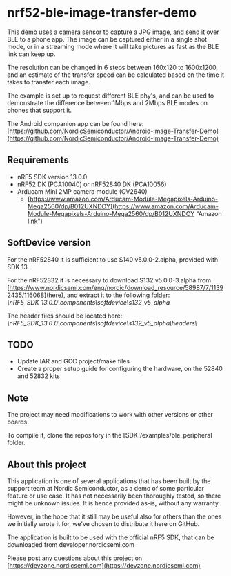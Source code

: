 nrf52-ble-image-transfer-demo
=============================
This demo uses a camera sensor to capture a JPG image, and send it over BLE to a phone app. 
The image can be captured either in a single shot mode, or in a streaming mode where it will take pictures as fast as the BLE link can keep up. 

The resolution can be changed in 6 steps between 160x120 to 1600x1200, and an estimate of the transfer speed can be calculated based on the time it takes to transfer each image. 

The example is set up to request different BLE phy's, and can be used to demonstrate the difference between 1Mbps and 2Mbps BLE modes on phones that support it. 

The Android companion app can be found here:     
[https://github.com/NordicSemiconductor/Android-Image-Transfer-Demo](https://github.com/NordicSemiconductor/Android-Image-Transfer-Demo)

Requirements
------------
- nRF5 SDK version 13.0.0
- nRF52 DK (PCA10040) or nRF52840 DK (PCA10056)
- Arducam Mini 2MP camera module (OV2640)
	- [https://www.amazon.com/Arducam-Module-Megapixels-Arduino-Mega2560/dp/B012UXNDOY](https://www.amazon.com/Arducam-Module-Megapixels-Arduino-Mega2560/dp/B012UXNDOY "Amazon link")

SoftDevice version
------------------

For the nRF52840 it is sufficient to use S140 v5.0.0-2.alpha, provided with SDK 13. 

For the nRF52832 it is necessary to download S132 v5.0.0-3.alpha from [https://www.nordicsemi.com/eng/nordic/download_resource/58987/7/11392435/116068](here), and extract it to the following folder: 
*\nRF5_SDK_13.0.0\components\softdevice\s132_v5_alpha*

The header files should be located here: *\nRF5_SDK_13.0.0\components\softdevice\s132_v5_alpha\headers\\*


TODO
----
- Update IAR and GCC project/make files
- Create a proper setup guide for configuring the hardware, on the 52840 and 52832 kits

Note
----

The project may need modifications to work with other versions or other boards. 

To compile it, clone the repository in the [SDK]/examples/ble_peripheral folder.

About this project
------------------
This application is one of several applications that has been built by the support team at Nordic Semiconductor, as a demo of some particular feature or use case. It has not necessarily been thoroughly tested, so there might be unknown issues. It is hence provided as-is, without any warranty. 

However, in the hope that it still may be useful also for others than the ones we initially wrote it for, we've chosen to distribute it here on GitHub. 

The application is built to be used with the official nRF5 SDK, that can be downloaded from developer.nordicsemi.com

Please post any questions about this project on [https://devzone.nordicsemi.com](https://devzone.nordicsemi.com)